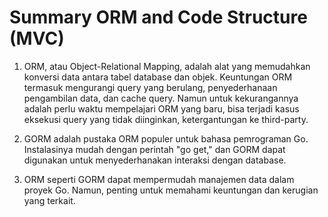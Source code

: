 
# Summary ORM and Code Structure (MVC)

1. ORM, atau Object-Relational Mapping, adalah alat yang memudahkan konversi data antara tabel database dan objek. Keuntungan ORM termasuk mengurangi query yang berulang, penyederhanaan pengambilan data, dan cache query. Namun untuk kekurangannya adalah perlu waktu mempelajari ORM yang baru, bisa terjadi kasus eksekusi query yang tidak diinginkan, ketergantungan ke third-party.

2. GORM adalah pustaka ORM populer untuk bahasa pemrograman Go. Instalasinya mudah dengan perintah "go get," dan GORM dapat digunakan untuk menyederhanakan interaksi dengan database. 

3. ORM seperti GORM dapat mempermudah manajemen data dalam proyek Go. Namun, penting untuk memahami keuntungan dan kerugian yang terkait. 
